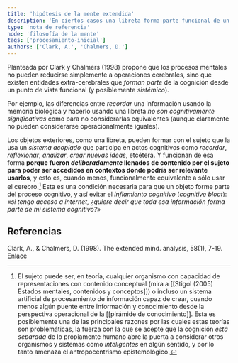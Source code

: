 ```yaml
---
title: 'hipótesis de la mente extendida'
description: 'En ciertos casos una libreta forma parte funcional de un sistema cognitivo'
type: 'nota de referencia'
node: 'filosofía de la mente'
tags: ['procesamiento-inicial']
authors: ['Clark, A.', 'Chalmers, D.']
---
```


Planteada por Clark y Chalmers (1998) propone que los procesos mentales no pueden reducirse simplemente a operaciones cerebrales, sino que existen entidades extra-cerebrales que *forman parte* de la cognición desde un punto de vista funcional (y posiblemente *sistémico*). 

Por ejemplo, las diferencias entre *recordar* una información usando la memoria biológica y hacerlo usando una libreta *no son cognitivamente significativas* como para no considerarlas equivalentes (aunque claramente no pueden considerarse operacionalmente iguales).

Los objetos exteriores, como una libreta, pueden formar con el sujeto que la usa un *sistema acoplado* que participa en actos cognitivos como *recordar*, *reflexionar*, *analizar*, *crear nuevas ideas*, etcétera. Y funcionan de esa forma **porque fueron *deliberadamente* llenados de contenido por el sujeto para poder ser accedidos en contextos donde podría ser relevante usarlos**, y esto es, cuando menos, funcionalmente equivalente a sólo usar el cerebro.[^1] Esta es una condición necesaria para que un objeto forme parte del proceso cognitivo, y así evitar el *inflamiento cognitivo* (*cognitive bloat*): «*si tengo acceso a internet, ¿quiere decir que toda esa información forma parte de mi sistema cognitivo?*»

## Referencias

Clark, A., & Chalmers, D. (1998). The extended mind. analysis, 58(1), 7-19. [Enlace](http://scholar.google.com.mx/scholar_url?url=https://era.ed.ac.uk/bitstream/handle/1842/1312/TheExtendedMind.pdf%253Fsequence%253D1%2526isAllowed%253Dy&hl=es&sa=X&ei=LEXFX8iGD4rOmgGuq7GoAQ&scisig=AAGBfm3gV5YwXrLD9exuKENO6Hn1fGPRPQ&nossl=1&oi=scholarr)

 [^1]: El sujeto puede ser, en teoría, cualquier organismo con capacidad de representaciones con contenido conceptual (mira a [[Stigol (2005) Estados mentales, contenidos y conceptos]]) o incluso un sistema artificial de procesamiento de información capaz de crear, cuando menos algún puente entre información y conocimiento desde la perspectiva operacional de la [[pirámide de conocimiento]]. Esta es posiblemente una de las principales razones por las cuales estas teorías son problemáticas, la fuerza con la que se acepte que la cognición *está separada* de lo propiamente humano abre la puerta a considerar otros organismos y sistemas como *inteligentes* en algún sentido, y por lo tanto amenaza el antropocentrismo epistemológico.